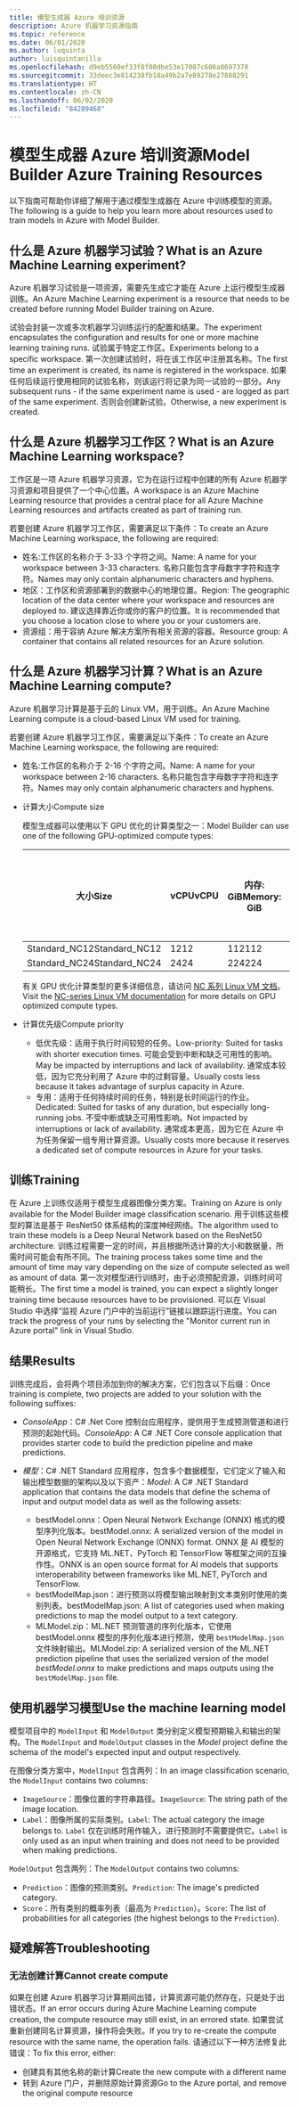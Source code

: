 ```yaml
---
title: 模型生成器 Azure 培训资源
description: Azure 机器学习资源指南
ms.topic: reference
ms.date: 06/01/2020
ms.author: luquinta
author: luisquintanilla
ms.openlocfilehash: d9eb5560ef33f8f80dbe53e17087c606a8697378
ms.sourcegitcommit: 33deec3e814238fb18a49b2a7e89278e27888291
ms.translationtype: HT
ms.contentlocale: zh-CN
ms.lasthandoff: 06/02/2020
ms.locfileid: "84289468"
---
```

# <a name="model-builder-azure-training-resources"></a><span data-ttu-id="80849-103">模型生成器 Azure 培训资源</span><span class="sxs-lookup"><span data-stu-id="80849-103">Model Builder Azure Training Resources</span></span>

<span data-ttu-id="80849-104">以下指南可帮助你详细了解用于通过模型生成器在 Azure 中训练模型的资源。</span><span class="sxs-lookup"><span data-stu-id="80849-104">The following is a guide to help you learn more about resources used to train models in Azure with Model Builder.</span></span>

## <a name="what-is-an-azure-machine-learning-experiment"></a><span data-ttu-id="80849-105">什么是 Azure 机器学习试验？</span><span class="sxs-lookup"><span data-stu-id="80849-105">What is an Azure Machine Learning experiment?</span></span>

<span data-ttu-id="80849-106">Azure 机器学习试验是一项资源，需要先生成它才能在 Azure 上运行模型生成器训练。</span><span class="sxs-lookup"><span data-stu-id="80849-106">An Azure Machine Learning experiment is a resource that needs to be created before running Model Builder training on Azure.</span></span>

<span data-ttu-id="80849-107">试验会封装一次或多次机器学习训练运行的配置和结果。</span><span class="sxs-lookup"><span data-stu-id="80849-107">The experiment encapsulates the configuration and results for one or more machine learning training runs.</span></span> <span data-ttu-id="80849-108">试验属于特定工作区。</span><span class="sxs-lookup"><span data-stu-id="80849-108">Experiments belong to a specific workspace.</span></span> <span data-ttu-id="80849-109">第一次创建试验时，将在该工作区中注册其名称。</span><span class="sxs-lookup"><span data-stu-id="80849-109">The first time an experiment is created, its name is registered in the workspace.</span></span> <span data-ttu-id="80849-110">如果任何后续运行使用相同的试验名称，则该运行将记录为同一试验的一部分。</span><span class="sxs-lookup"><span data-stu-id="80849-110">Any subsequent runs - if the same experiment name is used - are logged as part of the same experiment.</span></span> <span data-ttu-id="80849-111">否则会创建新试验。</span><span class="sxs-lookup"><span data-stu-id="80849-111">Otherwise, a new experiment is created.</span></span>

## <a name="what-is-an-azure-machine-learning-workspace"></a><span data-ttu-id="80849-112">什么是 Azure 机器学习工作区？</span><span class="sxs-lookup"><span data-stu-id="80849-112">What is an Azure Machine Learning workspace?</span></span>

<span data-ttu-id="80849-113">工作区是一项 Azure 机器学习资源，它为在运行过程中创建的所有 Azure 机器学习资源和项目提供了一个中心位置。</span><span class="sxs-lookup"><span data-stu-id="80849-113">A workspace is an Azure Machine Learning resource that provides a central place for all Azure Machine Learning resources and artifacts created as part of training run.</span></span>

<span data-ttu-id="80849-114">若要创建 Azure 机器学习工作区，需要满足以下条件：</span><span class="sxs-lookup"><span data-stu-id="80849-114">To create an Azure Machine Learning workspace, the following are required:</span></span>

- <span data-ttu-id="80849-115">姓名:工作区的名称介于 3-33 个字符之间。</span><span class="sxs-lookup"><span data-stu-id="80849-115">Name: A name for your workspace between 3-33 characters.</span></span> <span data-ttu-id="80849-116">名称只能包含字母数字字符和连字符。</span><span class="sxs-lookup"><span data-stu-id="80849-116">Names may only contain alphanumeric characters and hyphens.</span></span>
- <span data-ttu-id="80849-117">地区：工作区和资源部署到的数据中心的地理位置。</span><span class="sxs-lookup"><span data-stu-id="80849-117">Region: The geographic location of the data center where your workspace and resources are deployed to.</span></span> <span data-ttu-id="80849-118">建议选择靠近你或你的客户的位置。</span><span class="sxs-lookup"><span data-stu-id="80849-118">It is recommended that you choose a location close to where you or your customers are.</span></span>
- <span data-ttu-id="80849-119">资源组：用于容纳 Azure 解决方案所有相关资源的容器。</span><span class="sxs-lookup"><span data-stu-id="80849-119">Resource group: A container that contains all related resources for an Azure solution.</span></span>

## <a name="what-is-an-azure-machine-learning-compute"></a><span data-ttu-id="80849-120">什么是 Azure 机器学习计算？</span><span class="sxs-lookup"><span data-stu-id="80849-120">What is an Azure Machine Learning compute?</span></span>

<span data-ttu-id="80849-121">Azure 机器学习计算是基于云的 Linux VM，用于训练。</span><span class="sxs-lookup"><span data-stu-id="80849-121">An Azure Machine Learning compute is a cloud-based Linux VM used for training.</span></span>

<span data-ttu-id="80849-122">若要创建 Azure 机器学习工作区，需要满足以下条件：</span><span class="sxs-lookup"><span data-stu-id="80849-122">To create an Azure Machine Learning workspace, the following are required:</span></span>

- <span data-ttu-id="80849-123">姓名:工作区的名称介于 2-16 个字符之间。</span><span class="sxs-lookup"><span data-stu-id="80849-123">Name: A name for your workspace between 2-16 characters.</span></span> <span data-ttu-id="80849-124">名称只能包含字母数字字符和连字符。</span><span class="sxs-lookup"><span data-stu-id="80849-124">Names may only contain alphanumeric characters and hyphens.</span></span>
- <span data-ttu-id="80849-125">计算大小</span><span class="sxs-lookup"><span data-stu-id="80849-125">Compute size</span></span>

    <span data-ttu-id="80849-126">模型生成器可以使用以下 GPU 优化的计算类型之一：</span><span class="sxs-lookup"><span data-stu-id="80849-126">Model Builder can use one of the following GPU-optimized compute types:</span></span>

    | <span data-ttu-id="80849-127">大小</span><span class="sxs-lookup"><span data-stu-id="80849-127">Size</span></span> | <span data-ttu-id="80849-128">vCPU</span><span class="sxs-lookup"><span data-stu-id="80849-128">vCPU</span></span> | <span data-ttu-id="80849-129">内存: GiB</span><span class="sxs-lookup"><span data-stu-id="80849-129">Memory: GiB</span></span> | <span data-ttu-id="80849-130">临时存储 (SSD) GiB</span><span class="sxs-lookup"><span data-stu-id="80849-130">Temp storage (SSD) GiB</span></span> | <span data-ttu-id="80849-131">GPU</span><span class="sxs-lookup"><span data-stu-id="80849-131">GPU</span></span> | <span data-ttu-id="80849-132">GPU 内存：GiB</span><span class="sxs-lookup"><span data-stu-id="80849-132">GPU memory: GiB</span></span> | <span data-ttu-id="80849-133">最大数据磁盘数</span><span class="sxs-lookup"><span data-stu-id="80849-133">Max data disks</span></span> | <span data-ttu-id="80849-134">最大 NIC 数</span><span class="sxs-lookup"><span data-stu-id="80849-134">Max NICs</span></span> |
    |---|---|---|---|---|---|---|---|
    | <span data-ttu-id="80849-135">Standard_NC12</span><span class="sxs-lookup"><span data-stu-id="80849-135">Standard_NC12</span></span>   | <span data-ttu-id="80849-136">12</span><span class="sxs-lookup"><span data-stu-id="80849-136">12</span></span> | <span data-ttu-id="80849-137">112</span><span class="sxs-lookup"><span data-stu-id="80849-137">112</span></span> | <span data-ttu-id="80849-138">680</span><span class="sxs-lookup"><span data-stu-id="80849-138">680</span></span>  | <span data-ttu-id="80849-139">2</span><span class="sxs-lookup"><span data-stu-id="80849-139">2</span></span> | <span data-ttu-id="80849-140">24</span><span class="sxs-lookup"><span data-stu-id="80849-140">24</span></span> | <span data-ttu-id="80849-141">48</span><span class="sxs-lookup"><span data-stu-id="80849-141">48</span></span> | <span data-ttu-id="80849-142">2</span><span class="sxs-lookup"><span data-stu-id="80849-142">2</span></span> |
    | <span data-ttu-id="80849-143">Standard_NC24</span><span class="sxs-lookup"><span data-stu-id="80849-143">Standard_NC24</span></span>   | <span data-ttu-id="80849-144">24</span><span class="sxs-lookup"><span data-stu-id="80849-144">24</span></span> | <span data-ttu-id="80849-145">224</span><span class="sxs-lookup"><span data-stu-id="80849-145">224</span></span> | <span data-ttu-id="80849-146">1440</span><span class="sxs-lookup"><span data-stu-id="80849-146">1440</span></span> | <span data-ttu-id="80849-147">4</span><span class="sxs-lookup"><span data-stu-id="80849-147">4</span></span> | <span data-ttu-id="80849-148">48</span><span class="sxs-lookup"><span data-stu-id="80849-148">48</span></span> | <span data-ttu-id="80849-149">64</span><span class="sxs-lookup"><span data-stu-id="80849-149">64</span></span> | <span data-ttu-id="80849-150">4</span><span class="sxs-lookup"><span data-stu-id="80849-150">4</span></span> |

    <span data-ttu-id="80849-151">有关 GPU 优化计算类型的更多详细信息，请访问 [NC 系列 Linux VM 文档](https://docs.microsoft.com/azure/virtual-machines/nc-series?toc=/azure/virtual-machines/linux/toc.json&bc=/azure/virtual-machines/linux/breadcrumb/toc.json)。</span><span class="sxs-lookup"><span data-stu-id="80849-151">Visit the [NC-series Linux VM documentation](https://docs.microsoft.com/azure/virtual-machines/nc-series?toc=/azure/virtual-machines/linux/toc.json&bc=/azure/virtual-machines/linux/breadcrumb/toc.json) for more details on GPU optimized compute types.</span></span>
- <span data-ttu-id="80849-152">计算优先级</span><span class="sxs-lookup"><span data-stu-id="80849-152">Compute priority</span></span>

  - <span data-ttu-id="80849-153">低优先级：适用于执行时间较短的任务。</span><span class="sxs-lookup"><span data-stu-id="80849-153">Low-priority: Suited for tasks with shorter execution times.</span></span> <span data-ttu-id="80849-154">可能会受到中断和缺乏可用性的影响。</span><span class="sxs-lookup"><span data-stu-id="80849-154">May be impacted by interruptions and lack of availability.</span></span> <span data-ttu-id="80849-155">通常成本较低，因为它充分利用了 Azure 中的过剩容量。</span><span class="sxs-lookup"><span data-stu-id="80849-155">Usually costs less because it takes advantage of surplus capacity in Azure.</span></span>
  - <span data-ttu-id="80849-156">专用：适用于任何持续时间的任务，特别是长时间运行的作业。</span><span class="sxs-lookup"><span data-stu-id="80849-156">Dedicated: Suited for tasks of any duration, but especially long-running jobs.</span></span> <span data-ttu-id="80849-157">不受中断或缺乏可用性影响。</span><span class="sxs-lookup"><span data-stu-id="80849-157">Not impacted by interruptions or lack of availability.</span></span> <span data-ttu-id="80849-158">通常成本更高，因为它在 Azure 中为任务保留一组专用计算资源。</span><span class="sxs-lookup"><span data-stu-id="80849-158">Usually costs more because it reserves a dedicated set of compute resources in Azure for your tasks.</span></span>

## <a name="training"></a><span data-ttu-id="80849-159">训练</span><span class="sxs-lookup"><span data-stu-id="80849-159">Training</span></span>

<span data-ttu-id="80849-160">在 Azure 上训练仅适用于模型生成器图像分类方案。</span><span class="sxs-lookup"><span data-stu-id="80849-160">Training on Azure is only available for the Model Builder image classification scenario.</span></span> <span data-ttu-id="80849-161">用于训练这些模型的算法是基于 ResNet50 体系结构的深度神经网络。</span><span class="sxs-lookup"><span data-stu-id="80849-161">The algorithm used to train these models is a Deep Neural Network based on the ResNet50 architecture.</span></span> <span data-ttu-id="80849-162">训练过程需要一定的时间，并且根据所选计算的大小和数据量，所需时间可能会有所不同。</span><span class="sxs-lookup"><span data-stu-id="80849-162">The training process takes some time and the amount of time may vary depending on the size of compute selected as well as amount of data.</span></span> <span data-ttu-id="80849-163">第一次对模型进行训练时，由于必须预配资源，训练时间可能稍长。</span><span class="sxs-lookup"><span data-stu-id="80849-163">The first time a model is trained, you can expect a slightly longer training time because resources have to be provisioned.</span></span> <span data-ttu-id="80849-164">可以在 Visual Studio 中选择“监视 Azure 门户中的当前运行”链接以跟踪运行进度。</span><span class="sxs-lookup"><span data-stu-id="80849-164">You can track the progress of your runs by selecting the "Monitor current run in Azure portal" link in Visual Studio.</span></span>

## <a name="results"></a><span data-ttu-id="80849-165">结果</span><span class="sxs-lookup"><span data-stu-id="80849-165">Results</span></span>

<span data-ttu-id="80849-166">训练完成后，会将两个项目添加到你的解决方案，它们包含以下后缀：</span><span class="sxs-lookup"><span data-stu-id="80849-166">Once training is complete, two projects are added to your solution with the following suffixes:</span></span>

- <span data-ttu-id="80849-167">*ConsoleApp*：C# .Net Core 控制台应用程序，提供用于生成预测管道和进行预测的起始代码。</span><span class="sxs-lookup"><span data-stu-id="80849-167">*ConsoleApp*: A C# .NET Core console application that provides starter code to build the prediction pipeline and make predictions.</span></span>
- <span data-ttu-id="80849-168">*模型*：C# .NET Standard 应用程序，包含多个数据模型，它们定义了输入和输出模型数据的架构以及以下资产：</span><span class="sxs-lookup"><span data-stu-id="80849-168">*Model*: A C# .NET Standard application that contains the data models that define the schema of input and output model data as well as the following assets:</span></span>

  - <span data-ttu-id="80849-169">bestModel.onnx：Open Neural Network Exchange (ONNX) 格式的模型序列化版本。</span><span class="sxs-lookup"><span data-stu-id="80849-169">bestModel.onnx: A serialized version of the model in Open Neural Network Exchange (ONNX) format.</span></span> <span data-ttu-id="80849-170">ONNX 是 AI 模型的开源格式，它支持 ML.NET、PyTorch 和 TensorFlow 等框架之间的互操作性。</span><span class="sxs-lookup"><span data-stu-id="80849-170">ONNX is an open source format for AI models that supports interoperability between frameworks like ML.NET, PyTorch and TensorFlow.</span></span>
  - <span data-ttu-id="80849-171">bestModelMap.json：进行预测以将模型输出映射到文本类别时使用的类别列表。</span><span class="sxs-lookup"><span data-stu-id="80849-171">bestModelMap.json: A list of categories used when making predictions to map the model output to a text category.</span></span>
  - <span data-ttu-id="80849-172">MLModel.zip：ML.NET 预测管道的序列化版本，它使用 bestModel.onnx 模型的序列化版本进行预测，使用 `bestModelMap.json` 文件映射输出。</span><span class="sxs-lookup"><span data-stu-id="80849-172">MLModel.zip: A serialized version of the ML.NET prediction pipeline that uses the serialized version of the model *bestModel.onnx* to make predictions and maps outputs using the `bestModelMap.json` file.</span></span>

## <a name="use-the-machine-learning-model"></a><span data-ttu-id="80849-173">使用机器学习模型</span><span class="sxs-lookup"><span data-stu-id="80849-173">Use the machine learning model</span></span>

<span data-ttu-id="80849-174">模型项目中的 `ModelInput` 和 `ModelOutput` 类分别定义模型预期输入和输出的架构。</span><span class="sxs-lookup"><span data-stu-id="80849-174">The `ModelInput` and `ModelOutput` classes in the *Model* project define the schema of the model's expected input and output respectively.</span></span>

<span data-ttu-id="80849-175">在图像分类方案中，`ModelInput` 包含两列：</span><span class="sxs-lookup"><span data-stu-id="80849-175">In an image classification scenario, the `ModelInput` contains two columns:</span></span>

- <span data-ttu-id="80849-176">`ImageSource`：图像位置的字符串路径。</span><span class="sxs-lookup"><span data-stu-id="80849-176">`ImageSource`: The string path of the image location.</span></span>
- <span data-ttu-id="80849-177">`Label`：图像所属的实际类别。</span><span class="sxs-lookup"><span data-stu-id="80849-177">`Label`: The actual category the image belongs to.</span></span> <span data-ttu-id="80849-178">`Label` 仅在训练时用作输入，进行预测时不需要提供它。</span><span class="sxs-lookup"><span data-stu-id="80849-178">`Label` is only used as an input when training and does not need to be provided when making predictions.</span></span>

<span data-ttu-id="80849-179">`ModelOutput` 包含两列：</span><span class="sxs-lookup"><span data-stu-id="80849-179">The `ModelOutput` contains two columns:</span></span>

- <span data-ttu-id="80849-180">`Prediction`：图像的预测类别。</span><span class="sxs-lookup"><span data-stu-id="80849-180">`Prediction`: The image's predicted category.</span></span>
- <span data-ttu-id="80849-181">`Score`：所有类别的概率列表（最高为 `Prediction`）。</span><span class="sxs-lookup"><span data-stu-id="80849-181">`Score`: The list of probabilities for all categories (the highest belongs to the `Prediction`).</span></span>

## <a name="troubleshooting"></a><span data-ttu-id="80849-182">疑难解答</span><span class="sxs-lookup"><span data-stu-id="80849-182">Troubleshooting</span></span>

### <a name="cannot-create-compute"></a><span data-ttu-id="80849-183">无法创建计算</span><span class="sxs-lookup"><span data-stu-id="80849-183">Cannot create compute</span></span>

<span data-ttu-id="80849-184">如果在创建 Azure 机器学习计算期间出错，计算资源可能仍然存在，只是处于出错状态。</span><span class="sxs-lookup"><span data-stu-id="80849-184">If an error occurs during Azure Machine Learning compute creation, the compute resource may still exist, in an errored state.</span></span> <span data-ttu-id="80849-185">如果尝试重新创建同名计算资源，操作将会失败。</span><span class="sxs-lookup"><span data-stu-id="80849-185">If you try to re-create the compute resource with the same name, the operation fails.</span></span> <span data-ttu-id="80849-186">请通过以下一种方法修复此错误：</span><span class="sxs-lookup"><span data-stu-id="80849-186">To fix this error, either:</span></span>

- <span data-ttu-id="80849-187">创建具有其他名称的新计算</span><span class="sxs-lookup"><span data-stu-id="80849-187">Create the new compute with a different name</span></span>
- <span data-ttu-id="80849-188">转到 Azure 门户，并删除原始计算资源</span><span class="sxs-lookup"><span data-stu-id="80849-188">Go to the Azure portal, and remove the original compute resource</span></span>
